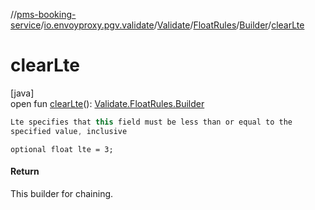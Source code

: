//[pms-booking-service](../../../../../index.md)/[io.envoyproxy.pgv.validate](../../../index.md)/[Validate](../../index.md)/[FloatRules](../index.md)/[Builder](index.md)/[clearLte](clear-lte.md)

# clearLte

[java]\
open fun [clearLte](clear-lte.md)(): [Validate.FloatRules.Builder](index.md)

```kotlin
Lte specifies that this field must be less than or equal to the
specified value, inclusive

```
`optional float lte = 3;`

#### Return

This builder for chaining.